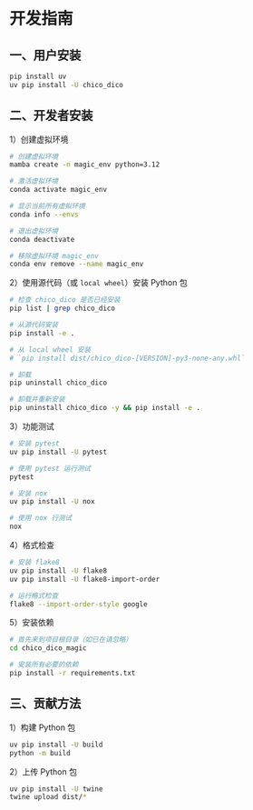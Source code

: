 # 开发指南

## 一、用户安装

```bash
pip install uv
uv pip install -U chico_dico
```

## 二、开发者安装

1）创建虚拟环境

```bash
# 创建虚拟环境
mamba create -n magic_env python=3.12

# 激活虚拟环境
conda activate magic_env

# 显示当前所有虚拟环境
conda info --envs

# 退出虚拟环境
conda deactivate

# 移除虚拟环境 magic_env
conda env remove --name magic_env
```

2）使用源代码（或 `local wheel`）安装 Python 包

```bash
# 检查 chico_dico 是否已经安装
pip list | grep chico_dico

# 从源代码安装
pip install -e .

# 从 local wheel 安装
# `pip install dist/chico_dico-[VERSION]-py3-none-any.whl`

# 卸载
pip uninstall chico_dico

# 卸载并重新安装
pip uninstall chico_dico -y && pip install -e .
```

3）功能测试

```bash
# 安装 pytest
uv pip install -U pytest

# 使用 pytest 运行测试
pytest

# 安装 nox
uv pip install -U nox

# 使用 nox 行测试
nox
```

4）格式检查

```bash
# 安装 flake8
uv pip install -U flake8
uv pip install -U flake8-import-order

# 运行格式检查
flake8 --import-order-style google
```

5）安装依赖

```bash
# 首先来到项目根目录（如已在请忽略）
cd chico_dico_magic

# 安装所有必要的依赖
pip install -r requirements.txt
```

## 三、贡献方法

1）构建 Python 包

```bash
uv pip install -U build
python -m build
```

2）上传 Python 包

```bash
uv pip install -U twine
twine upload dist/*
```

